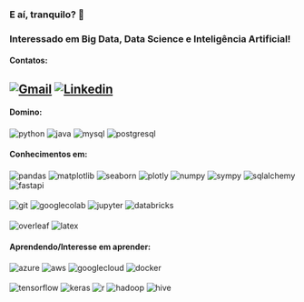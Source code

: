 ### E aí, tranquilo? 👋

### Interessado em Big Data, Data Science e Inteligência Artificial!

####  Contatos:
[![Gmail](https://img.shields.io/badge/marco.2003br@gmail.com-D14836?style=for-the-badge&logo=gmail&logoColor=white)](marco.2003br@gmail.com)
[![Linkedin](https://img.shields.io/badge/MarcoAmef-0077B5?style=for-the-badge&logo=linkedin&logoColor=white)](https://www.linkedin.com/in/marcoamef/)
---
####  Domino:
<div style="display: inline_block">
  <img align="center" alt="python" src="https://img.shields.io/badge/Python-3776AB?style=for-the-badge&logo=python&logoColor=white" />
  <img align="center" alt="java" src="https://camo.githubusercontent.com/58b13ea6c668eade5bbf75c5da5491c2d23de3e345b9d06591f9a365ec0b23a8/68747470733a2f2f696d672e736869656c64732e696f2f62616467652f6a6176612d2532334444303730303f7374796c653d666f722d7468652d6261646765"/>
  <img align="center" alt="mysql" src="https://img.shields.io/badge/MySQL-00000F?style=for-the-badge&logo=mysql&logoColor=white)"/>
  <img align="center" alt="postgresql" src="https://img.shields.io/badge/PostgreSQL-316192?style=for-the-badge&logo=postgresql&logoColor=white)"/>
</div>

####  Conhecimentos em:
<div style="display: inline_block">
  <img align="center" alt="pandas" src="https://camo.githubusercontent.com/832ad85c25924d31706803109d871a1e5527d932e425dda81ed9f1337a9c8e31/68747470733a2f2f696d672e736869656c64732e696f2f62616467652f70616e6461732d2532333135303435383f7374796c653d666f722d7468652d6261646765266c6f676f3d70616e646173266c6f676f436f6c6f723d7768697465" />
  <img align="center" alt="matplotlib" src="https://camo.githubusercontent.com/b5b9394a04169719c1dc5ab957e908076430c84a06344edcbc8332beac3200f5/68747470733a2f2f696d672e736869656c64732e696f2f62616467652f6d6174706c6f746c69622d2532333133354639423f7374796c653d666f722d7468652d6261646765" />
  <img align="center" alt="seaborn" src="https://camo.githubusercontent.com/de8a1a505248cfb11726da5a3101237ba2422a2a8a309e676bcebe507f258236/68747470733a2f2f696d672e736869656c64732e696f2f62616467652f736561626f726e2d2532333434343837363f7374796c653d666f722d7468652d6261646765" />
  <img align="center" alt="plotly" src="https://camo.githubusercontent.com/d921439a8e0be73205b6d066eb10f77b17a7da5e63de8ef8b0dc65e00c861e6d/68747470733a2f2f696d672e736869656c64732e696f2f62616467652f706c6f746c792d2532333346344637353f7374796c653d666f722d7468652d6261646765266c6f676f3d706c6f746c79266c6f676f436f6c6f723d7768697465" />
  <img align="center" alt="numpy" src="https://camo.githubusercontent.com/4cef77045fd95c8f339994bd47ffce7fbe7c93647624a0e73b25056b3d63fb2b/68747470733a2f2f696d672e736869656c64732e696f2f62616467652f6e756d70792d2532333031333234333f7374796c653d666f722d7468652d6261646765266c6f676f3d6e756d7079266c6f676f436f6c6f723d7768697465" />
  <img align="center" alt="sympy" src="https://camo.githubusercontent.com/1fde315a32dad7699c5dc7eae47299821cab74a842f9817d15a80170b3c89713/68747470733a2f2f696d672e736869656c64732e696f2f62616467652f73796d70792d2532333342353532363f7374796c653d666f722d7468652d6261646765266c6f676f3d73796d7079266c6f676f436f6c6f723d7768697465" />
  <img align="center" alt="sqlalchemy" src="https://camo.githubusercontent.com/d53245fd3601134598be9efeefa3ff70c995c5da53c81f3a7eda2858801f1ee6/68747470733a2f2f696d672e736869656c64732e696f2f62616467652f73716c616c6368656d792d2532334437314630303f7374796c653d666f722d7468652d6261646765266c6f676f3d73716c616c6368656d79266c6f676f436f6c6f723d7768697465" />
  <img align="center" alt="fastapi" src="https://camo.githubusercontent.com/b147d0d8ef6549df5c402aa01aff23a496b84b0cf4aa9ff8f6ba8c8e3141104c/68747470733a2f2f696d672e736869656c64732e696f2f62616467652f666173746170692d2532333030393638383f7374796c653d666f722d7468652d6261646765266c6f676f3d66617374617069266c6f676f436f6c6f723d7768697465" />
</div>

<br/>
<div style="display: inline_block">
  <img align="center" alt="git" src="https://camo.githubusercontent.com/60aa490a314971e92cf53ed7700a361ae224bcfce327c0e71319a3f90be4ac2b/68747470733a2f2f696d672e736869656c64732e696f2f62616467652f6769742d2532334630353033323f7374796c653d666f722d7468652d6261646765266c6f676f3d676974266c6f676f436f6c6f723d7768697465" />
  <img align="center" alt="googlecolab" src="https://camo.githubusercontent.com/ef47be3512c6ad82b3ffe47bfe34d63d3b6021708918c122f48e1d7755371a97/68747470733a2f2f696d672e736869656c64732e696f2f62616467652f676f6f676c65253230636f6c61622d2532334639414230303f7374796c653d666f722d7468652d6261646765266c6f676f3d676f6f676c65636f6c6162266c6f676f436f6c6f723d7768697465" />
  <img align="center" alt="jupyter" src="https://camo.githubusercontent.com/5f2e081ffa6ec32cc597c8a90117fec118d7754d8e7216229c6d0eda073fc926/68747470733a2f2f696d672e736869656c64732e696f2f62616467652f6a7570797465722d2532334633373632363f7374796c653d666f722d7468652d6261646765266c6f676f3d6a757079746572266c6f676f436f6c6f723d7768697465" />
  <img align="center" alt="databricks" src="https://camo.githubusercontent.com/5af9f12e3d7fce8d38570ec48c09e8c20316218d435786fe377971316a841c25/68747470733a2f2f696d672e736869656c64732e696f2f62616467652f64617461627269636b732d2532334646333632313f7374796c653d666f722d7468652d6261646765266c6f676f3d64617461627269636b73266c6f676f436f6c6f723d7768697465" />
</div>

<br/>
<div style="display: inline_block">
  <img align="center" alt="overleaf" src="https://camo.githubusercontent.com/becd210b0cc0a1591f2081f1a4bca02e3842d14fca8a166e8b3b3d9f6c0ad0f7/68747470733a2f2f696d672e736869656c64732e696f2f62616467652f6f7665726c6561662d2532333437413134313f7374796c653d666f722d7468652d6261646765266c6f676f3d6f7665726c656166266c6f676f436f6c6f723d7768697465" />
  <img align="center" alt="latex" src="https://camo.githubusercontent.com/37e214d10780ec911b8de141fea784a52bea8f69a94732c9473202bbba3c07f3/68747470733a2f2f696d672e736869656c64732e696f2f62616467652f6c617465782d2532333030383038303f7374796c653d666f722d7468652d6261646765266c6f676f3d6c61746578266c6f676f436f6c6f723d7768697465" />
</div>

####  Aprendendo/Interesse em aprender:
<div style="display: inline_block">
  <img align="center" alt="azure" src="https://camo.githubusercontent.com/d308595415f30c4816f177b74c38b8443afd89836d9c7a231d8a248660818499/68747470733a2f2f696d672e736869656c64732e696f2f62616467652f6d6963726f736f6674253230617a7572652d2532333030373844343f7374796c653d666f722d7468652d6261646765266c6f676f3d6d6963726f736f6674617a757265266c6f676f436f6c6f723d7768697465" />
  <img align="center" alt="aws" src="https://camo.githubusercontent.com/27e60f4268258fa2513696dc77dd32cc4c9b2b001868d41828df3a4b3202f56f/68747470733a2f2f696d672e736869656c64732e696f2f62616467652f616d617a6f6e2532306177732d2532333233324633453f7374796c653d666f722d7468652d6261646765266c6f676f3d616d617a6f6e617773266c6f676f436f6c6f723d7768697465" />
  <img align="center" alt="googlecloud" src="https://camo.githubusercontent.com/872630a851cd2e7c086fa01323e31e227eeceb6b0bd7fa30684958a3081d0257/68747470733a2f2f696d672e736869656c64732e696f2f62616467652f676f6f676c65253230636c6f75642d2532333432383546343f7374796c653d666f722d7468652d6261646765266c6f676f3d676f6f676c65636c6f7564266c6f676f436f6c6f723d7768697465" />
  <img align="center" alt="docker" src="https://camo.githubusercontent.com/85d1e9951af946346bdbb68ce06e876f7ee343cc8c915fb1f7789fa3d8bb4079/68747470733a2f2f696d672e736869656c64732e696f2f62616467652f646f636b65722d2532333234393645443f7374796c653d666f722d7468652d6261646765266c6f676f3d646f636b6572266c6f676f436f6c6f723d7768697465" />
</div>
<br/>
<div style="display: inline_block">
  <img align="center" alt="tensorflow" src="https://camo.githubusercontent.com/650fdcaec1de141bbd20837a4a375f0663852413884b014a181ca049623a0512/68747470733a2f2f696d672e736869656c64732e696f2f62616467652f74656e736f72666c6f772d2532334646364630303f7374796c653d666f722d7468652d6261646765266c6f676f3d74656e736f72666c6f77266c6f676f436f6c6f723d7768697465" />
  <img align="center" alt="keras" src="https://camo.githubusercontent.com/d9b79d99b853725b0f1da7f26d0be4bd8329cc8fc1aa98beae450fcee3ba5148/68747470733a2f2f696d672e736869656c64732e696f2f62616467652f6b657261732d2532334430303030303f7374796c653d666f722d7468652d6261646765266c6f676f3d6b65726173266c6f676f436f6c6f723d7768697465" />
  <img align="center" alt="r" src="https://camo.githubusercontent.com/c256a17fe1792091498f9a18362bad88017875d38c945a15cd91c7754cc59b5f/68747470733a2f2f696d672e736869656c64732e696f2f62616467652f722d2532333237364443333f7374796c653d666f722d7468652d6261646765266c6f676f3d72266c6f676f436f6c6f723d7768697465" />
  <img align="center" alt="hadoop" src="https://img.shields.io/badge/Apache%20Hadoop-66CCFF?style=for-the-badge&logo=apachehadoop&logoColor=black" />
  <img align="center" alt="hive" src="https://img.shields.io/badge/Apache%20Hive-FDEE21?style=for-the-badge&logo=apachehive&logoColor=black" />
</div>

